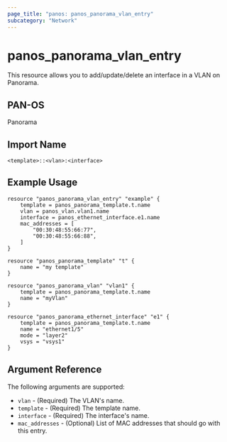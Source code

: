 ```yaml
---
page_title: "panos: panos_panorama_vlan_entry"
subcategory: "Network"
---
```


# panos_panorama_vlan_entry

This resource allows you to add/update/delete an interface in a VLAN on Panorama.


## PAN-OS

Panorama


## Import Name

```shell
<template>::<vlan>:<interface>
```


## Example Usage

```hcl
resource "panos_panorama_vlan_entry" "example" {
    template = panos_panorama_template.t.name
    vlan = panos_vlan.vlan1.name
    interface = panos_ethernet_interface.e1.name
    mac_addresses = [
        "00:30:48:55:66:77",
        "00:30:48:55:66:88",
    ]
}

resource "panos_panorama_template" "t" {
    name = "my template"
}

resource "panos_panorama_vlan" "vlan1" {
    template = panos_panorama_template.t.name
    name = "myVlan"
}

resource "panos_panorama_ethernet_interface" "e1" {
    template = panos_panorama_template.t.name
    name = "ethernet1/5"
    mode = "layer2"
    vsys = "vsys1"
}
```

## Argument Reference

The following arguments are supported:

* `vlan` - (Required) The VLAN's name.
* `template` - (Required) The template name.
* `interface` - (Required) The interface's name.
* `mac_addresses` - (Optional) List of MAC addresses that should go with this entry.
